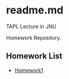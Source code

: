 # readme.md
TAPL Lecture in JNU

Homework Repository.

## Homework List

- [Homework1](https://github.com/kwanghoon/tapl/tree/master/exercise)
